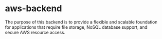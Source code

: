 # aws-backend
The purpose of this backend is to provide a flexible and scalable foundation for applications that require file storage, NoSQL database support, and secure AWS resource access.
